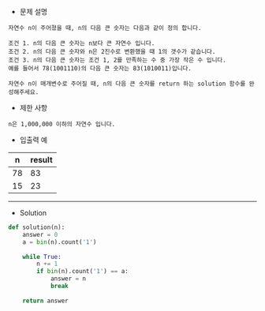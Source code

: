 - 문제 설명

```
자연수 n이 주어졌을 때, n의 다음 큰 숫자는 다음과 같이 정의 합니다.

조건 1. n의 다음 큰 숫자는 n보다 큰 자연수 입니다.
조건 2. n의 다음 큰 숫자와 n은 2진수로 변환했을 때 1의 갯수가 같습니다.
조건 3. n의 다음 큰 숫자는 조건 1, 2를 만족하는 수 중 가장 작은 수 입니다.
예를 들어서 78(1001110)의 다음 큰 숫자는 83(1010011)입니다.

자연수 n이 매개변수로 주어질 때, n의 다음 큰 숫자를 return 하는 solution 함수를 완성해주세요.
```

- 제한 사항

```
n은 1,000,000 이하의 자연수 입니다.
```

- 입출력 예

| n |	result |
| --- | --- |
| 78 |	83 |
| 15 |	23 |

---

- Solution

```py
def solution(n):
    answer = 0
    a = bin(n).count('1')
    
    while True:
        n += 1
        if bin(n).count('1') == a:
            answer = n
            break
    
    return answer
```
